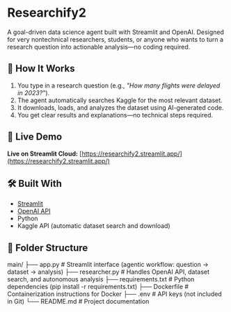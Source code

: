 # Researchify2

A goal-driven data science agent built with Streamlit and OpenAI. Designed for very nontechnical researchers, students, or anyone who wants to turn a research question into actionable analysis—no coding required.

## 🧠 How It Works

1. You type in a research question (e.g., *"How many flights were delayed in 2023?"*).
2. The agent automatically searches Kaggle for the most relevant dataset.
3. It downloads, loads, and analyzes the dataset using AI-generated code.
4. You get clear results and explanations—no technical steps required.

## 🚀 Live Demo

**Live on Streamlit Cloud:** [https://researchify2.streamlit.app/](https://researchify2.streamlit.app/)

## 🛠 Built With

- [Streamlit](https://streamlit.io/)
- [OpenAI API](https://platform.openai.com/)
- Python
- Kaggle API (automatic dataset search and download)

## 📁 Folder Structure

main/
├── app.py            # Streamlit interface (agentic workflow: question → dataset → analysis)
├── researcher.py     # Handles OpenAI API, dataset search, and autonomous analysis
├── requirements.txt  # Python dependencies (pip install -r requirements.txt)
├── Dockerfile        # Containerization instructions for Docker
├── .env              # API keys (not included in Git)
└── README.md         # Project documentation
